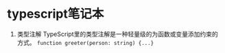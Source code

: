 # typescript笔记本

1. 类型注解 TypeScript里的类型注解是一种轻量级的为函数或变量添加约束的方式。
`
function greeter(person: string) {...}
`